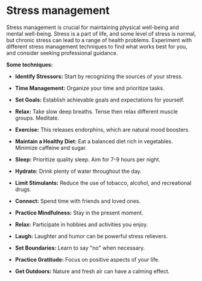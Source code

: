 # Stress management

Stress management is crucial for maintaining physical well-being and mental well-being. Stress is a part of life, and some level of stress is normal, but chronic stress can lead to a range of health problems. Experiment with different stress management techniques to find what works best for you, and consider seeking professional guidance.

**Some techniques:**

* **Identify Stressors:** Start by recognizing the sources of your stress.

* **Time Management:** Organize your time and prioritize tasks.

* **Set Goals:** Establish achievable goals and expectations for yourself.

* **Relax:** Take slow deep breaths. Tense then relax different muscle groups. Meditate.

* **Exercise:** This releases endorphins, which are natural mood boosters.

* **Maintain a Healthy Diet:** Eat a balanced diet rich in vegetables. Minimize caffeine and sugar.

* **Sleep:** Prioritize quality sleep. Aim for 7-9 hours per night.

* **Hydrate:** Drink plenty of water throughout the day.

* **Limit Stimulants:** Reduce the use of tobacco, alcohol, and recreational drugs.

* **Connect:** Spend time with friends and loved ones.

* **Practice Mindfulness:** Stay in the present moment.

* **Relax:** Participate in hobbies and activities you enjoy.

* **Laugh:** Laughter and humor can be powerful stress relievers.

* **Set Boundaries:** Learn to say "no" when necessary.
  
* **Practice Gratitude:** Focus on positive aspects of your life.

* **Get Outdoors:** Nature and fresh air can have a calming effect.
